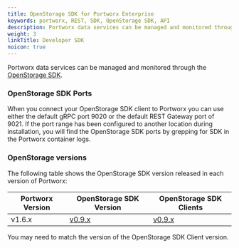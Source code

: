 ```yaml
---
title: OpenStorage SDK for Portworx Enterprise
keywords: portworx, REST, SDK, OpenStorage SDK, API
description: Portworx data services can be managed and monitored through the OpenStorage SDK
weight: 3
linkTitle: Developer SDK
noicon: true
---
```


Portworx data services can be managed and monitored through the [OpenStorage SDK](https://libopenstorage.github.io).


### OpenStorage SDK Ports

When you connect your OpenStorage SDK client to Portworx you can use either the
default gRPC port 9020 or the default REST Gateway port of 9021. If the port
range has been configured to another location during installation, you will
find the OpenStorage SDK ports by grepping for SDK in the Portworx container logs.

### OpenStorage versions

The following table shows the OpenStorage SDK version released in each version of Portworx:

| Portworx Version | OpenStorage SDK Version | OpenStorage SDK Clients |
| ---------------- | ----------------------- | ----------------------- |
| v1.6.x | [v0.9.x](https://libopenstorage.github.io/w/reference.html) | [v0.9.x](https://github.com/libopenstorage/openstorage-sdk-clients/releases)

You may need to match the version of the OpenStorage SDK Client version.
